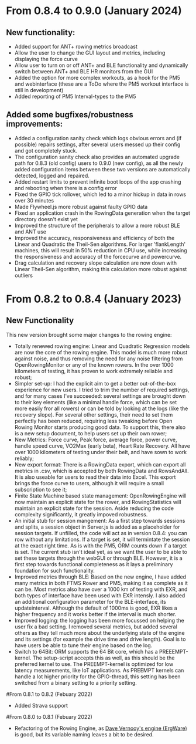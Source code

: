 # From 0.8.4 to 0.9.0 (January 2024)

## New functionality:

- Added support for ANT+ rowing metrics broadcast
- Allow the user to change the GUI layout and metrics, including displaying the force curve
- Allow user to turn on or off ANT+ and BLE functionality and dynamically switch between ANT+ and BLE HR monitors from the GUI
- Added the option for more complex workouts, as a hook for the PM5 and webinterface (these are a ToDo where the PM5 workout interface is still in development)
- Added reporting of PM5 Interval-types to the PM5

## Added some bugfixes/robustness improvements:

- Added a configuration sanity check which logs obvious errors and (if possible) repairs settings, after several users messed up their config and got completely stuck.
- The configuration sanity check also provides an automated upgrade path for 0.8.3 (old config) users to 0.9.0 (new config), as all the newly added configuration items between these two versions are automatically detected, logged and repaired.
- Added restart limits to prevent infinite boot loops of the app crashing and rebooting when there is a config error
- Fixed the GPIO tick rollover, which led to a minor hickup in data in rows over 30 minutes
- Made Flywheel.js more robust against faulty GPIO data
- Fixed an application crash in the RowingData generation when the target directory doesn't exist yet
- Improved the structure of the peripherals to allow a more robust BLE and ANT use
- Improved the accuracy, responsiveness and efficiency of both the Linear and Quadratic the Theil-Sen algorithms. For larger 'flankLength' machines, this will result in 50% reduction in CPU use, while increasing the responsiveness and accuracy of the forcecurve and powercurve.
- Drag calculation and recovery slope calculation are now down with Linear Theil-Sen algorithm, making this calculation more robust against outliers

# From 0.8.2 to 0.8.4 (January 2023)

## New Functionality

This new version brought some major changes to the rowing engine:

- Totally renewed rowing engine: Linear and Quadratic Regression models are now the core of the rowing engine. This model is much more robust against noise, and thus removing the need for any noise filtering from OpenRowingMonitor or any of the known rowers. In the over 1000 kilometers of testing, it has proven to work extremely reliable and robust;
- Simpler set-up: I had the explicit aim to get a better out-of-the-box experience for new users. I tried to trim the number of required settings, and for many cases I’ve succeeded: several settings are brought down to their key elements (like a minimal handle force, which can be set more easily fror all rowers) or can be told by looking at the logs (like the recovery slope). For several other settings, their need to set them perfectly has been reduced, requiring less tweaking before Open Rowing Monitor starts producing good data. To support this, there also is a new setup document, to help users set up their own rower;
- New Metrics: Force curve, Peak force, average force, power curve, handle speed curve, VO2Max (early beta), Heart Rate Recovery. All have over 1000 kilometers of testing under their belt, and have sown to work reliably;
- New export format: There is a RowingData export, which can export all metrics in .csv, which is accepted by both RowingData and RowsAndAll. It is also useable for users to read their data into Excel. This export brings the force curve to users, although it will require a small subscription to see it;
- Finite State Machine based state management: OpenRowingEngine will now maintain an explicit state for the rower, and RowingStatistics will maintain an explicit state for the session. Aside reducing the code complexity significantly, it greatly impoved robustness.
- An initial stub for session mangement: As a first step towards sessions and splits, a session object in Server.js is added as a placeholder for session targets. If unfilled, the code will act as in version 0.8.4: you can row without any limitations. If a target is set, it will termintate the session at the exact right time. As is with the PM5, ORM counts down if a target is set. The current stub isn't ideal yet, as we want the user to be able to set these targets through the webGUI or through BLE. However, it is a first step towards functional completeness as it lays a preliminary foundation for such functionality.
- Improved metrics through BLE: Based on the new engine, I have added many metrics in both FTMS Rower and PM5, making it as complete as it can be. Most metrics also have over a 1000 km of testing with EXR, and both types of interface have been used with EXR intensly. I also added an additional configuration parameter for the BLE-interface, its updateinterval. Although the default of 1000ms is good, EXR likes a higher frequency and it works better if the interval is much shorter.
- Improved logging: the logging has been more focussed on helping the user fix a bad setting. I removed several metrics, but added several others as they tell much more about the underlying state of the engine and its settings (for example the drive time and drive length). Goal is to have users be able to tune their engine based on the log.
- Switch to 64Bit: ORM supports the 64 Bit core, which has a PREEEMPT-kernel. The setup-script accepts this as well, as this should be the preferred kernel to use. The PREEMPT-kernel is optimized for low latency measurements, like IoT applications. As PREEMPT kernels can handle a lot higher priority for the GPIO-thread, this setting has been switched from a binary setting to a priority setting.

#From 0.8.1 to 0.8.2 (Febuary 2022)
- Added Strava support

#From 0.8.0 to 0.8.1 (Febuary 2022)
- Refactoring of the Rowing Engine, as [Dave Vernooy's engine (ErgWare)](https://dvernooy.github.io/projects/ergware/) is good, but its variable naming leaves a bit to be desired.
